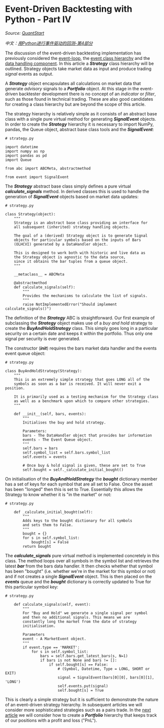 # Event-Driven Backtesting with Python - Part IV

   *Source: [QuantStart](https://www.quantstart.com/articles/Event-Driven-Backtesting-with-Python-Part-IV/)*
   
   *中文：[用Python进行事件驱动的回测-第4部分](https://github.com/BruceFrankWong/NotesForSecurity/tree/master/quantstart/zh/用Python进行事件驱动的回测-第4部分.md)*

The discussion of the event-driven backtesting implementation has previously considered the [event-loop](https://github.com/BruceFrankWong/NotesForSecurity/tree/master/quantstart/en/Event-Driven-Backtesting-with-Python-Part-I.md), the [event class hierarchy](https://github.com/BruceFrankWong/NotesForSecurity/tree/master/quantstart/en/Event-Driven-Backtesting-with-Python-Part-II.md) and the [data handling component](https://github.com/BruceFrankWong/NotesForSecurity/tree/master/quantstart/en/Event-Driven-Backtesting-with-Python-Part-III.md). In this article a ***Strategy*** class hierarchy will be outlined. Strategy objects take market data as input and produce trading *signal* events as output.

A ***Strategy*** object encapsulates all calculations on market data that generate *advisory* signals to a ***Portfolio*** object. At this stage in the event-driven backtester development there is no concept of an *indicator* or *filter*, such as those found in technical trading. These are also good candidates for creating a class hierarchy but are beyond the scope of this article.

The strategy hierarchy is relatively simple as it consists of an abstract base class with a single pure virtual method for generating ***SignalEvent*** objects. In order to create the ***Strategy*** hierarchy it is necessary to import NumPy, pandas, the Queue object, abstract base class tools and the ***SignalEvent***:

```
# strategy.py

import datetime
import numpy as np
import pandas as pd
import Queue

from abc import ABCMeta, abstractmethod

from event import SignalEvent
```

The ***Strategy*** abstract base class simply defines a pure virtual ***calculate_signals*** method. In derived classes this is used to handle the generation of ***SignalEvent*** objects based on market data updates:

```
# strategy.py

class Strategy(object):
    """
    Strategy is an abstract base class providing an interface for
    all subsequent (inherited) strategy handling objects.

    The goal of a (derived) Strategy object is to generate Signal
    objects for particular symbols based on the inputs of Bars 
    (OLHCVI) generated by a DataHandler object.

    This is designed to work both with historic and live data as
    the Strategy object is agnostic to the data source,
    since it obtains the bar tuples from a queue object.
    """

    __metaclass__ = ABCMeta

    @abstractmethod
    def calculate_signals(self):
        """
        Provides the mechanisms to calculate the list of signals.
        """
        raise NotImplementedError("Should implement calculate_signals()")
```

The definition of the ***Strategy*** ABC is straightforward. Our first example of subclassing the ***Strategy*** object makes use of a *buy and hold* strategy to create the ***BuyAndHoldStrategy*** class. This simply goes long in a particular security on a certain date and keeps it within the portfolio. Thus only one signal per security is ever generated.

The constructor (***__init__***) requires the bars market data handler and the events event queue object:

```
# strategy.py

class BuyAndHoldStrategy(Strategy):
    """
    This is an extremely simple strategy that goes LONG all of the 
    symbols as soon as a bar is received. It will never exit a position.

    It is primarily used as a testing mechanism for the Strategy class
    as well as a benchmark upon which to compare other strategies.
    """

    def __init__(self, bars, events):
        """
        Initialises the buy and hold strategy.

        Parameters:
        bars - The DataHandler object that provides bar information
        events - The Event Queue object.
        """
        self.bars = bars
        self.symbol_list = self.bars.symbol_list
        self.events = events

        # Once buy & hold signal is given, these are set to True
        self.bought = self._calculate_initial_bought()
```

On initialisation of the ***BuyAndHoldStrategy*** the ***bought*** dictionary member has a set of keys for each symbol that are all set to False. Once the asset has been "longed" then this is set to True. Essentially this allows the Strategy to know whether it is "in the market" or not:

```
# strategy.py

    def _calculate_initial_bought(self):
        """
        Adds keys to the bought dictionary for all symbols
        and sets them to False.
        """
        bought = {}
        for s in self.symbol_list:
            bought[s] = False
        return bought
```

The ***calculate_signals*** pure virtual method is implemented concretely in this class. The method loops over all symbols in the symbol list and retrieves the latest ***bar*** from the bars data handler. It then checks whether that symbol has been "bought" (i.e. whether we're in the market for this symbol or not) and if not creates a single ***SignalEvent*** object. This is then placed on the ***events*** queue and the ***bought*** dictionary is correctly updated to True for this particular symbol key:

```
# strategy.py

    def calculate_signals(self, event):
        """
        For "Buy and Hold" we generate a single signal per symbol
        and then no additional signals. This means we are 
        constantly long the market from the date of strategy
        initialisation.

        Parameters
        event - A MarketEvent object. 
        """
        if event.type == 'MARKET':
            for s in self.symbol_list:
                bars = self.bars.get_latest_bars(s, N=1)
                if bars is not None and bars != []:
                    if self.bought[s] == False:
                        # (Symbol, Datetime, Type = LONG, SHORT or EXIT)
                        signal = SignalEvent(bars[0][0], bars[0][1], 'LONG')
                        self.events.put(signal)
                        self.bought[s] = True
```

This is clearly a simple strategy but it is sufficient to demonstrate the nature of an event-driven strategy hierarchy. In subsequent articles we will consider more sophisticated strategies such as a pairs trade. In the [next article](https://github.com/BruceFrankWong/NotesForSecurity/tree/master/quantstart/en/Event-Driven-Backtesting-with-Python-Part-V.md) we will consider how to create a ***Portfolio*** hierarchy that keeps track of our positions with a profit and loss ("PnL").